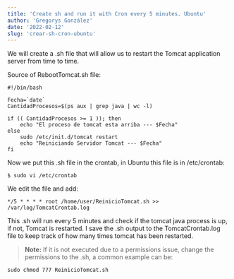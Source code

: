 ```yaml
---
title: 'Create sh and run it with Cron every 5 minutes. Ubuntu'
author: 'Gregorys González'
date: '2022-02-12'
slug: 'crear-sh-cron-ubuntu'
---
```


We will create a .sh file that will allow us to restart the Tomcat application server from time to time.

Source of RebootTomcat.sh file:

```
#!/bin/bash

Fecha=`date`
CantidadProcesos=$(ps aux | grep java | wc -l)

if (( CantidadProcesos >= 1 )); then
    echo "El proceso de tomcat esta arriba --- $Fecha"
else
    sudo /etc/init.d/tomcat restart
    echo "Reiniciando Servidor Tomcat --- $Fecha"
fi
```

Now we put this .sh file in the crontab, in Ubuntu this file is in /etc/crontab:

```
$ sudo vi /etc/crontab
```

We edit the file and add:

```
*/5 * * * * root /home/user/ReinicioTomcat.sh >> /var/log/TomcatCrontab.log
```

This .sh will run every 5 minutes and check if the tomcat java process is up, if not, Tomcat is restarted. I save the .sh output to the TomcatCrontab.log file to keep track of how many times tomcat has been restarted.

> **Note:** If it is not executed due to a permissions issue, change the permissions to the .sh, a common example can be:

```
sudo chmod 777 ReinicioTomcat.sh
```
